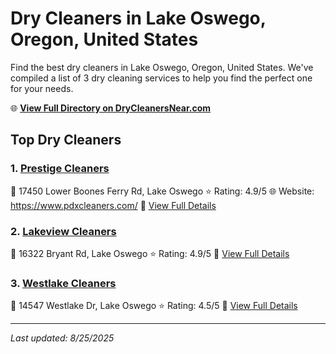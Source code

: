 # Dry Cleaners in Lake Oswego, Oregon, United States

Find the best dry cleaners in Lake Oswego, Oregon, United States. We've compiled a list of 3 dry cleaning services to help you find the perfect one for your needs.

🌐 **[View Full Directory on DryCleanersNear.com](https://drycleanersnear.com/city/US/Oregon/Lake%20Oswego)**

## Top Dry Cleaners

### 1. [Prestige Cleaners](https://drycleanersnear.com/dryCleaner/68955a8f82a21f618f14c396/prestige-cleaners)
📍 17450 Lower Boones Ferry Rd, Lake Oswego
⭐ Rating: 4.9/5
🌐 Website: https://www.pdxcleaners.com/
🔗 [View Full Details](https://drycleanersnear.com/dryCleaner/68955a8f82a21f618f14c396/prestige-cleaners)

### 2. [Lakeview Cleaners](https://drycleanersnear.com/dryCleaner/68955aab82a21f618f14c471/lakeview-cleaners)
📍 16322 Bryant Rd, Lake Oswego
⭐ Rating: 4.9/5
🔗 [View Full Details](https://drycleanersnear.com/dryCleaner/68955aab82a21f618f14c471/lakeview-cleaners)

### 3. [Westlake Cleaners](https://drycleanersnear.com/dryCleaner/68955ad782a21f618f14c5d9/westlake-cleaners)
📍 14547 Westlake Dr, Lake Oswego
⭐ Rating: 4.5/5
🔗 [View Full Details](https://drycleanersnear.com/dryCleaner/68955ad782a21f618f14c5d9/westlake-cleaners)


---

*Last updated: 8/25/2025*
